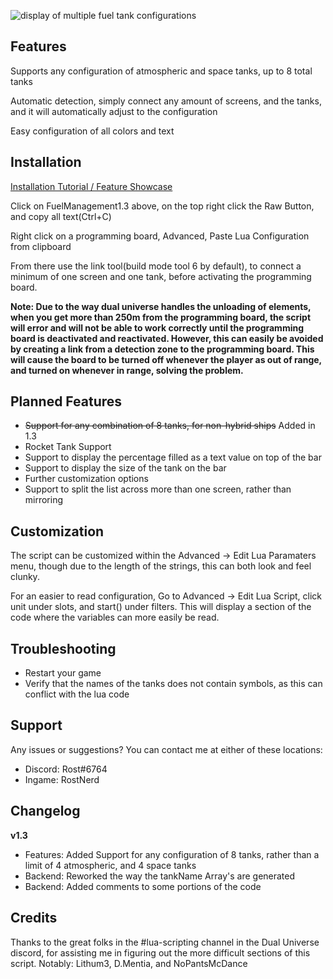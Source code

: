 ![display of multiple fuel tank configurations](https://rostw.com/i/glz4o.gif)
## Features

Supports any configuration of atmospheric and space tanks, up to 8 total tanks

Automatic detection, simply connect any amount of screens, and the tanks, and it will automatically adjust to the configuration

Easy configuration of all colors and text

## Installation

[Installation Tutorial / Feature Showcase](https://youtu.be/woB6tSPFkqw)

Click on FuelManagement1.3 above, on the top right click the Raw Button, and copy all text(Ctrl+C)

Right click on a programming board, Advanced, Paste Lua Configuration from clipboard

From there use the link tool(build mode tool 6 by default), to connect a minimum of one screen and one tank, before activating the programming board.

**Note: Due to the way dual universe handles the unloading of elements, when you get more than 250m from the programming board, the script will error and will not be able to work correctly until the programming board is deactivated and reactivated. However, this can easily be avoided by creating a link from a detection zone to the programming board. This will cause the board to be turned off whenever the player as out of range, and turned on whenever in range, solving the problem.**

## Planned Features

 - ~~Support for any combination of 8 tanks, for non-hybrid ships~~ Added in 1.3
 - Rocket Tank Support
 - Support to display the percentage filled as a text value on top of the bar
 - Support to display the size of the tank on the bar
 - Further customization options
 - Support to split the list across more than one screen, rather than mirroring

## Customization

The script can be customized within the Advanced -> Edit Lua Paramaters menu, though due to the length of the strings, this can both look and feel clunky.

For an easier to read configuration, Go to Advanced -> Edit Lua Script, click unit under slots, and start() under filters. This will display a section of the code where the variables can more easily be read.

## Troubleshooting

 - Restart your game
 - Verify that the names of the tanks does not contain symbols, as this can conflict with the lua code
 

## Support

Any issues or suggestions? You can contact me at either of these locations:

- Discord: Rost#6764
- Ingame: RostNerd

## Changelog

**v1.3**
- Features: Added Support for any configuration of 8 tanks, rather than a limit of 4 atmospheric, and 4 space tanks
- Backend: Reworked the way the tankName Array's are generated
- Backend: Added comments to some portions of the code

## Credits

Thanks to the great folks in the #lua-scripting channel in the Dual Universe discord, for assisting me in figuring out the more difficult sections of this script. Notably: Lithum3, D.Mentia, and NoPantsMcDance

